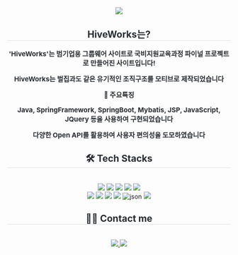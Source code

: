 <div align= "center">
    <img src="https://capsule-render.vercel.app/api?type=waving&color=gradient&height=120&text=HiveWorks&animation=&fontColor=ffffff&fontSize=70" />
    </div>
    <div align= "center"> 
    <h2 style="border-bottom: 1px solid #d8dee4; color: #282d33;"> HiveWorks는? </h2>  
    <div style="font-weight: 700; font-size: 15px; text-align: center; color: #282d33;"> 
      <p>'HiveWorks'는 범기업용 그룹웨어 사이트로 국비지원교육과정 파이널 프로젝트로 만들어진 사이트입니다!</p>
        <p>HiveWorks는 벌집과도 같은 유기적인 조직구조를 모티브로 제작되었습니다</p>
      <p>👀 주요특징</p>
        <p>Java, SpringFramework, SpringBoot, Mybatis, JSP, JavaScript, JQuery 등을 사용하여 구현되었습니다</p>
      <p>다양한 Open API를 활용하여 사용자 편의성을 도모하였습니다</p>
    </div> 
    </div>
    <div align= "center">
        <h2 style="border-bottom: 1px solid #d8dee4; color: #282d33;"> 🛠️ Tech Stacks </h2> <br> 
        <div style="margin: 0 auto; text-align: center;" align= "center"> <img src="https://img.shields.io/badge/CSS3-1572B6?style=plastic&logo=CSS3&logoColor=white">
              <img src="https://img.shields.io/badge/Apache Tomcat-F8DC75?style=plastic&logo=Apache Tomcat&logoColor=white">
              <img src="https://img.shields.io/badge/Docker-2496ED?style=plastic&logo=Docker&logoColor=white">
              <img src="https://img.shields.io/badge/Github-181717?style=plastic&logo=Github&logoColor=white">
              <img src="https://img.shields.io/badge/HTML5-E34F26?style=plastic&logo=HTML5&logoColor=white">
              <br/><img src="https://img.shields.io/badge/jQuery-0769AD?style=plastic&logo=jQuery&logoColor=white">
              <img src="https://img.shields.io/badge/Java-007396?style=plastic&logo=Java&logoColor=white">
              <img src="https://img.shields.io/badge/Javascript-F7DF1E?style=plastic&logo=Javascript&logoColor=white">
              <img src="https://img.shields.io/badge/Oracle-F80000?style=plastic&logo=Oracle&logoColor=white">
              <img alt="json" src ="https://img.shields.io/badge/JSON-3776AB.svg?&style=plastic&logo=JSON&logoColor=white"/>
              <img src="https://img.shields.io/badge/Spring-F80000?style=plastic&logo=Spring&logoColor=green">
        </div>
    </div>
    <div align= "center">
    <h2 style="border-bottom: 1px solid #d8dee4; color: #282d33;"> 🧑‍💻 Contact me </h2> <br> 
    <div align= "center"> <a href=https://tydev.tistory.com/> <img src="https://img.shields.io/badge/Tistory-000000?style=plastic&logo=Tistory&logoColor=white&link=https://tydev.tistory.com/"> </a>
         <a href=mailto:mkty0328@gmail.com> <img src="https://img.shields.io/badge/Gmail-EA4335?style=plastic&logo=Gmail&logoColor=white&link=mailto:mkty0328@gmail.com"> </a>
          </div>  <br> 
    <div align= "center">  </div> 
    </div>
    
